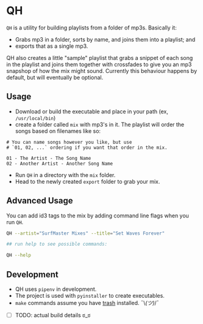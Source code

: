 # QH


`QH` is a utility for building playlists from a folder of mp3s. Basically it:

- Grabs mp3 in a folder, sorts by name, and joins them into a playlist; and
- exports that as a single mp3.

QH also creates a little "sample" playlist that grabs a snippet of each song in the playlist and joins them together with crossfades to give you an mp3 snapshop of how the mix might sound. Currently this behaviour happens by default, but will eventually be optional.

## Usage

- Download or build the executable and place in your path (ex, `/usr/local/bin`)
- create a folder called `mix` with mp3's in it. The playlist will order the songs based on filenames like so:

```
# You can name songs however you like, but use 
# `01, 02, ...` ordering if you want that order in the mix.

01 - The Artist - The Song Name
02 - Another Artist - Another Song Name
```

- Run `QH` in a directory with the `mix` folder.
- Head to the newly created `export` folder to grab your mix.


## Advanced Usage

You can add id3 tags to the mix by adding command line flags when you run `QH`.

```sh
QH --artist="SurfMaster Mixes" --title="Set Waves Forever"

## run help to see possible commands:

QH --help

```


## Development

- QH uses `pipenv` in development. 
- The project is used with `pyinstaller` to create executables.
- `make` commands assume you have [trash](https://github.com/sindresorhus/trash) installed. ¯\\_(ツ)_/¯ 
- [ ] TODO: actual build details ಠ_ಠ 
